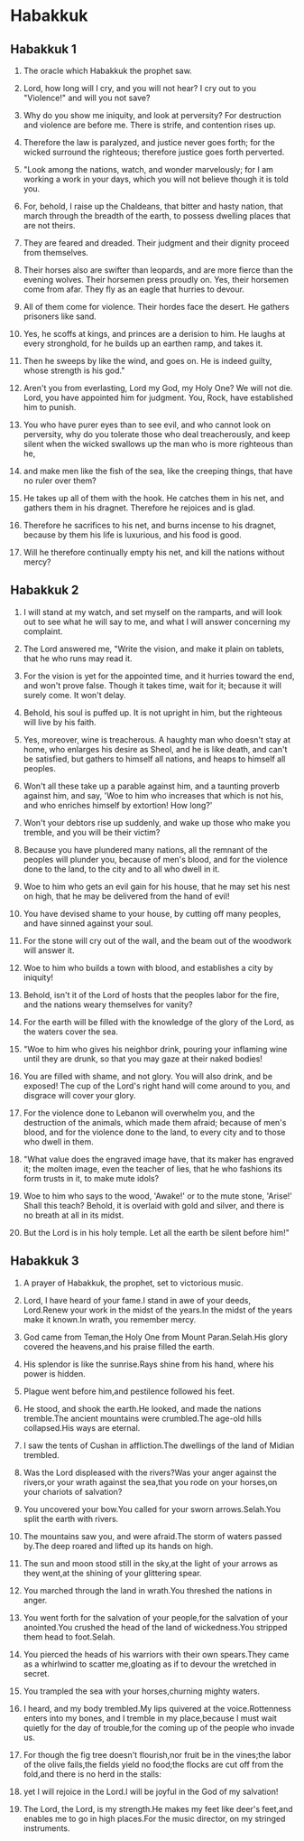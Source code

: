 # Habakkuk

## Habakkuk 1

1. The oracle which Habakkuk the prophet saw.

2. Lord, how long will I cry, and you will not hear? I cry out to you "Violence!" and will you not save?

3. Why do you show me iniquity, and look at perversity? For destruction and violence are before me. There is strife, and contention rises up.

4. Therefore the law is paralyzed, and justice never goes forth; for the wicked surround the righteous; therefore justice goes forth perverted.

5. "Look among the nations, watch, and wonder marvelously; for I am working a work in your days, which you will not believe though it is told you.

6. For, behold, I raise up the Chaldeans, that bitter and hasty nation, that march through the breadth of the earth, to possess dwelling places that are not theirs.

7. They are feared and dreaded. Their judgment and their dignity proceed from themselves.

8. Their horses also are swifter than leopards, and are more fierce than the evening wolves. Their horsemen press proudly on. Yes, their horsemen come from afar. They fly as an eagle that hurries to devour.

9. All of them come for violence. Their hordes face the desert. He gathers prisoners like sand.

10. Yes, he scoffs at kings, and princes are a derision to him. He laughs at every stronghold, for he builds up an earthen ramp, and takes it.

11. Then he sweeps by like the wind, and goes on. He is indeed guilty, whose strength is his god."

12. Aren't you from everlasting, Lord my God, my Holy One? We will not die. Lord, you have appointed him for judgment. You, Rock, have established him to punish.

13. You who have purer eyes than to see evil, and who cannot look on perversity, why do you tolerate those who deal treacherously, and keep silent when the wicked swallows up the man who is more righteous than he,

14. and make men like the fish of the sea, like the creeping things, that have no ruler over them?

15. He takes up all of them with the hook. He catches them in his net, and gathers them in his dragnet. Therefore he rejoices and is glad.

16. Therefore he sacrifices to his net, and burns incense to his dragnet, because by them his life is luxurious, and his food is good.

17. Will he therefore continually empty his net, and kill the nations without mercy?

## Habakkuk 2

1. I will stand at my watch, and set myself on the ramparts, and will look out to see what he will say to me, and what I will answer concerning my complaint.

2. The Lord answered me, "Write the vision, and make it plain on tablets, that he who runs may read it.

3. For the vision is yet for the appointed time, and it hurries toward the end, and won't prove false. Though it takes time, wait for it; because it will surely come. It won't delay.

4. Behold, his soul is puffed up. It is not upright in him, but the righteous will live by his faith.

5. Yes, moreover, wine is treacherous. A haughty man who doesn't stay at home, who enlarges his desire as Sheol, and he is like death, and can't be satisfied, but gathers to himself all nations, and heaps to himself all peoples.

6. Won't all these take up a parable against him, and a taunting proverb against him, and say, 'Woe to him who increases that which is not his, and who enriches himself by extortion! How long?'

7. Won't your debtors rise up suddenly, and wake up those who make you tremble, and you will be their victim?

8. Because you have plundered many nations, all the remnant of the peoples will plunder you, because of men's blood, and for the violence done to the land, to the city and to all who dwell in it.

9. Woe to him who gets an evil gain for his house, that he may set his nest on high, that he may be delivered from the hand of evil!

10. You have devised shame to your house, by cutting off many peoples, and have sinned against your soul.

11. For the stone will cry out of the wall, and the beam out of the woodwork will answer it.

12. Woe to him who builds a town with blood, and establishes a city by iniquity!

13. Behold, isn't it of the Lord of hosts that the peoples labor for the fire, and the nations weary themselves for vanity?

14. For the earth will be filled with the knowledge of the glory of the Lord, as the waters cover the sea.

15. "Woe to him who gives his neighbor drink, pouring your inflaming wine until they are drunk, so that you may gaze at their naked bodies!

16. You are filled with shame, and not glory. You will also drink, and be exposed! The cup of the Lord's right hand will come around to you, and disgrace will cover your glory.

17. For the violence done to Lebanon will overwhelm you, and the destruction of the animals, which made them afraid; because of men's blood, and for the violence done to the land, to every city and to those who dwell in them.

18. "What value does the engraved image have, that its maker has engraved it; the molten image, even the teacher of lies, that he who fashions its form trusts in it, to make mute idols?

19. Woe to him who says to the wood, 'Awake!' or to the mute stone, 'Arise!' Shall this teach? Behold, it is overlaid with gold and silver, and there is no breath at all in its midst.

20. But the Lord is in his holy temple. Let all the earth be silent before him!"

## Habakkuk 3

1. A prayer of Habakkuk, the prophet, set to victorious music.

2. Lord, I have heard of your fame.I stand in awe of your deeds, Lord.Renew your work in the midst of the years.In the midst of the years make it known.In wrath, you remember mercy.

3. God came from Teman,the Holy One from Mount Paran.Selah.His glory covered the heavens,and his praise filled the earth.

4. His splendor is like the sunrise.Rays shine from his hand, where his power is hidden.

5. Plague went before him,and pestilence followed his feet.

6. He stood, and shook the earth.He looked, and made the nations tremble.The ancient mountains were crumbled.The age-old hills collapsed.His ways are eternal.

7. I saw the tents of Cushan in affliction.The dwellings of the land of Midian trembled.

8. Was the Lord displeased with the rivers?Was your anger against the rivers,or your wrath against the sea,that you rode on your horses,on your chariots of salvation?

9. You uncovered your bow.You called for your sworn arrows.Selah.You split the earth with rivers.

10. The mountains saw you, and were afraid.The storm of waters passed by.The deep roared and lifted up its hands on high.

11. The sun and moon stood still in the sky,at the light of your arrows as they went,at the shining of your glittering spear.

12. You marched through the land in wrath.You threshed the nations in anger.

13. You went forth for the salvation of your people,for the salvation of your anointed.You crushed the head of the land of wickedness.You stripped them head to foot.Selah.

14. You pierced the heads of his warriors with their own spears.They came as a whirlwind to scatter me,gloating as if to devour the wretched in secret.

15. You trampled the sea with your horses,churning mighty waters.

16. I heard, and my body trembled.My lips quivered at the voice.Rottenness enters into my bones, and I tremble in my place,because I must wait quietly for the day of trouble,for the coming up of the people who invade us.

17. For though the fig tree doesn't flourish,nor fruit be in the vines;the labor of the olive fails,the fields yield no food;the flocks are cut off from the fold,and there is no herd in the stalls:

18. yet I will rejoice in the Lord.I will be joyful in the God of my salvation!

19. The Lord, the Lord, is my strength.He makes my feet like deer's feet,and enables me to go in high places.For the music director, on my stringed instruments.

